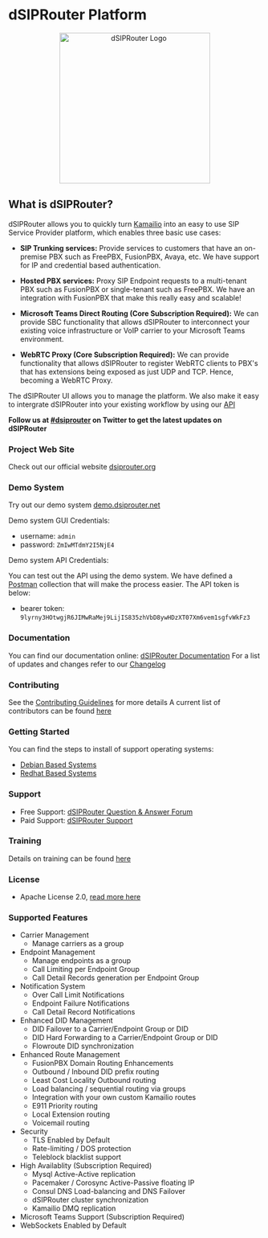 # dSIPRouter Platform


[<p align="center"><img src="docs/dsiprouter_300px.png" alt="dSIPRouter Logo" width="300"/></p>](https://dsiprouter.org)


## What is dSIPRouter?

dSIPRouter allows you to quickly turn [Kamailio](https://www.kamailio.org/) into an easy to use SIP Service Provider platform, which enables three basic use cases:

- **SIP Trunking services:**
Provide services to customers that have an on-premise PBX such as FreePBX, FusionPBX, Avaya, etc.
We have support for IP and credential based authentication.

- **Hosted PBX services:**
Proxy SIP Endpoint requests to a multi-tenant PBX such as FusionPBX or single-tenant such as FreePBX.
We have an integration with FusionPBX that make this really easy and scalable!

- **Microsoft Teams Direct Routing (Core Subscription Required):**
We can provide SBC functionality that allows dSIPRouter to interconnect your existing voice infrastructure or VoIP carrier to your Microsoft Teams environment.

- **WebRTC Proxy (Core Subscription Required):**
We can provide functionality that allows dSIPRouter to register WebRTC clients to PBX's that has extensions being exposed as just UDP and TCP.  Hence, becoming a WebRTC Proxy.

The dSIPRouter UI allows you to manage the platform.  We also make it easy to intergrate dSIPRouter into your existing workflow by using our [API](https://www.postman.com/dopensource/workspace/dsiprouter/overview)

**Follow us at [#dsiprouter](https://twitter.com/dsiprouter) on Twitter to get the latest updates on dSIPRouter**

### Project Web Site

Check out our official website [dsiprouter.org](http://dsiprouter.org)

### Demo System

Try out our demo system [demo.dsiprouter.net](https://demo.dsiprouter.net:5000/)

Demo system GUI Credentials:
- username: `admin`
- password: `ZmIwMTdmY2I5NjE4`

Demo system API Credentials:

You can test out the API using the demo system.  We have defined a [Postman](https://www.postman.com/dopensource/workspace/dsiprouter/overview) collection that will make the process easier.  The API token is below:

- bearer token: `9lyrny3HOtwgjR6JIMwRaMej9LijIS835zhVbD8ywHDzXT07Xm6vem1sgfvWkFz3`

### Documentation

You can find our documentation online: [dSIPRouter Documentation](https://dsiprouter.readthedocs.io/en/latest)
For a list of updates and changes refer to our [Changelog](CHANGELOG.md)

### Contributing

See the [Contributing Guidelines](CONTRIBUTING.md) for more details
A current list of contributors can be found [here](CONTRIBUTORS.md)

### Getting Started

You can find the steps to install of support operating systems:

- [Debian Based Systems](https://dsiprouter.readthedocs.io/en/latest/debian_install.html#debian-install)
- [Redhat Based Systems](https://dsiprouter.readthedocs.io/en/latest/rhel_install.html#rhel-install)

### Support

- Free Support: [dSIPRouter Question & Answer Forum](https://groups.google.com/forum/#!forum/dsiprouter)
- Paid Support: [dSIPRouter Support](https://dsiprouter.org/#fh5co-support-section)

### Training

Details on training can be found [here](https://dopensource.com/product/dsiprouter-admin-course/)

### License

- Apache License 2.0, [read more here](LICENSE)

### Supported Features

- Carrier Management
  - Manage carriers as a group
- Endpoint Management
  - Manage endpoints as a group
  - Call Limiting per Endpoint Group
  - Call Detail Records generation per Endpoint Group
- Notification System
  - Over Call Limit Notifications
  - Endpoint Failure Notifications
  - Call Detail Record Notifications
- Enhanced DID Management
  - DID Failover to a Carrier/Endpoint Group or DID
  - DID Hard Forwarding to a Carrier/Endpoint Group or DID
  - Flowroute DID synchronization
- Enhanced Route Management
  - FusionPBX Domain Routing Enhancements
  - Outbound / Inbound DID prefix routing
  - Least Cost Locality Outbound routing
  - Load balancing / sequential routing via groups
  - Integration with your own custom Kamailio routes
  - E911 Priority routing
  - Local Extension routing
  - Voicemail routing
- Security
  - TLS Enabled by Default
  - Rate-limiting / DOS protection
  - Teleblock blacklist support
- High Availablity (Subscription Required)
  - Mysql Active-Active replication
  - Pacemaker / Corosync Active-Passive floating IP
  - Consul DNS Load-balancing and DNS Failover
  - dSIPRouter cluster synchronization
  - Kamailio DMQ replication
- Microsoft Teams Support (Subscription Required)
- WebSockets Enabled by Default

